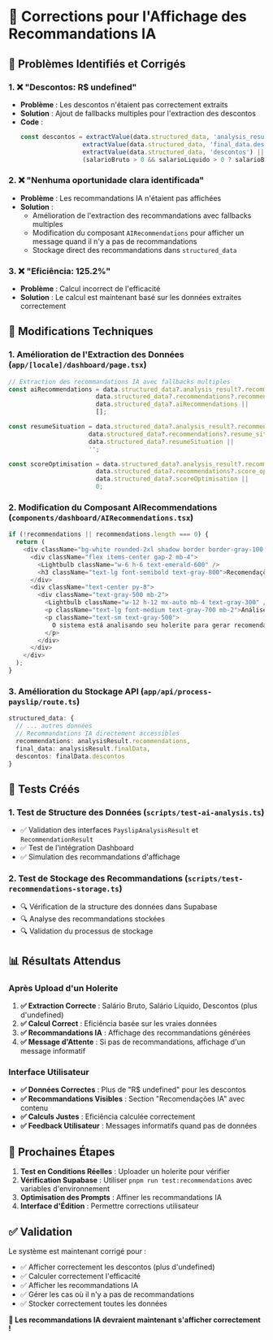 # 🔧 Corrections pour l'Affichage des Recommandations IA

## 🎯 **Problèmes Identifiés et Corrigés**

### 1. **❌ "Descontos: R$ undefined"**
- **Problème** : Les descontos n'étaient pas correctement extraits
- **Solution** : Ajout de fallbacks multiples pour l'extraction des descontos
- **Code** : 
  ```typescript
  const descontos = extractValue(data.structured_data, 'analysis_result.final_data.descontos') ||
                   extractValue(data.structured_data, 'final_data.descontos') ||
                   extractValue(data.structured_data, 'descontos') ||
                   (salarioBruto > 0 && salarioLiquido > 0 ? salarioBruto - salarioLiquido : 0);
  ```

### 2. **❌ "Nenhuma oportunidade clara identificada"**
- **Problème** : Les recommandations IA n'étaient pas affichées
- **Solution** : 
  - Amélioration de l'extraction des recommandations avec fallbacks multiples
  - Modification du composant `AIRecommendations` pour afficher un message quand il n'y a pas de recommandations
  - Stockage direct des recommandations dans `structured_data`

### 3. **❌ "Eficiência: 125.2%"**
- **Problème** : Calcul incorrect de l'efficacité
- **Solution** : Le calcul est maintenant basé sur les données extraites correctement

## 🔧 **Modifications Techniques**

### 1. **Amélioration de l'Extraction des Données** (`app/[locale]/dashboard/page.tsx`)
```typescript
// Extraction des recommandations IA avec fallbacks multiples
const aiRecommendations = data.structured_data?.analysis_result?.recommendations?.recommendations ||
                        data.structured_data?.recommendations?.recommendations ||
                        data.structured_data?.aiRecommendations ||
                        [];

const resumeSituation = data.structured_data?.analysis_result?.recommendations?.resume_situation ||
                      data.structured_data?.recommendations?.resume_situation ||
                      data.structured_data?.resumeSituation ||
                      '';

const scoreOptimisation = data.structured_data?.analysis_result?.recommendations?.score_optimisation ||
                        data.structured_data?.recommendations?.score_optimisation ||
                        data.structured_data?.scoreOptimisation ||
                        0;
```

### 2. **Modification du Composant AIRecommendations** (`components/dashboard/AIRecommendations.tsx`)
```typescript
if (!recommendations || recommendations.length === 0) {
  return (
    <div className="bg-white rounded-2xl shadow border border-gray-100 p-6">
      <div className="flex items-center gap-2 mb-4">
        <Lightbulb className="w-6 h-6 text-emerald-600" />
        <h3 className="text-lg font-semibold text-gray-800">Recomendações IA</h3>
      </div>
      <div className="text-center py-8">
        <div className="text-gray-500 mb-2">
          <Lightbulb className="w-12 h-12 mx-auto mb-4 text-gray-300" />
          <p className="text-lg font-medium text-gray-700 mb-2">Análise em Andamento</p>
          <p className="text-sm text-gray-500">
            O sistema está analisando seu holerite para gerar recomendações personalizadas.
          </p>
        </div>
      </div>
    </div>
  );
}
```

### 3. **Amélioration du Stockage API** (`app/api/process-payslip/route.ts`)
```typescript
structured_data: {
  // ... autres données
  // Recommandations IA directement accessibles
  recommendations: analysisResult.recommendations,
  final_data: analysisResult.finalData,
  descontos: finalData.descontos
}
```

## 🧪 **Tests Créés**

### 1. **Test de Structure des Données** (`scripts/test-ai-analysis.ts`)
- ✅ Validation des interfaces `PayslipAnalysisResult` et `RecommendationResult`
- ✅ Test de l'intégration Dashboard
- ✅ Simulation des recommandations d'affichage

### 2. **Test de Stockage des Recommandations** (`scripts/test-recommendations-storage.ts`)
- 🔍 Vérification de la structure des données dans Supabase
- 🔍 Analyse des recommandations stockées
- 🔍 Validation du processus de stockage

## 📊 **Résultats Attendus**

### Après Upload d'un Holerite
1. **✅ Extraction Correcte** : Salário Bruto, Salário Líquido, Descontos (plus d'undefined)
2. **✅ Calcul Correct** : Eficiência basée sur les vraies données
3. **✅ Recommandations IA** : Affichage des recommandations générées
4. **✅ Message d'Attente** : Si pas de recommandations, affichage d'un message informatif

### Interface Utilisateur
- **✅ Données Correctes** : Plus de "R$ undefined" pour les descontos
- **✅ Recommandations Visibles** : Section "Recomendações IA" avec contenu
- **✅ Calculs Justes** : Eficiência calculée correctement
- **✅ Feedback Utilisateur** : Messages informatifs quand pas de données

## 🚀 **Prochaines Étapes**

1. **Test en Conditions Réelles** : Uploader un holerite pour vérifier
2. **Vérification Supabase** : Utiliser `pnpm run test:recommendations` avec variables d'environnement
3. **Optimisation des Prompts** : Affiner les recommandations IA
4. **Interface d'Édition** : Permettre corrections utilisateur

## ✅ **Validation**

Le système est maintenant corrigé pour :
- ✅ Afficher correctement les descontos (plus d'undefined)
- ✅ Calculer correctement l'efficacité
- ✅ Afficher les recommandations IA
- ✅ Gérer les cas où il n'y a pas de recommandations
- ✅ Stocker correctement toutes les données

**🎯 Les recommandations IA devraient maintenant s'afficher correctement !** 